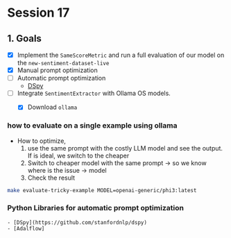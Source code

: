 # Session 17

## 1. Goals

- [x] Implement the `SameScoreMetric` and run a full evaluation of our model on the `new-sentiment-dataset-live`
- [x] Manual prompt optimization
- [ ] Automatic prompt optimization
    - [DSpy](https://github.com/stanfordnlp/dspy)
- [ ] Integrate `SentimentExtractor` with Ollama OS models.
    - [x] Download `ollama` 


### how to evaluate on a single example using ollama

- How to optimize, 
    1. use the same prompt with the costly LLM model and see the output. 
        If is ideal, we switch to the cheaper
    2. Switch to cheaper model with the same prompt -> so we know where is the issue -> model
    3. Check the result

```bash
make evaluate-tricky-example MODEL=openai-generic/phi3:latest      
```

### Python Libraries for automatic prompt optimization
    - [DSpy](https://github.com/stanfordnlp/dspy)
    - [Adalflow]